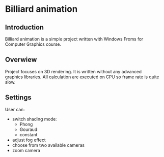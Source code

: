 # Billiard animation
## Introduction

Billiard animation is a simple project written with Windows Froms for Computer Graphics course.


## Overwiew

Project focuses on 3D rendering. It is written without any advanced graphics libraries. All calculation are executed on CPU so frame rate is quite slow.

## Settings

User can:
- switch shading mode:
	- Phong
	- Gouraud
	- constant
- adjust fog effect
- choose from two available cameras
- zoom camera
